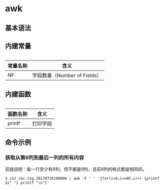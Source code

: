 # awk

## 基本语法


## 内建常量

######  

|常量名称			|含义						|
|---------------|---------------------------|
|NF 			|字段数量（Number of Fields）	|


## 内建函数

######  

|函数名称			|含义						|
|---------------|---------------------------|
|printf			|打印字段						|



## 命令示例

### 获取从第9列到最后一列的所有内容

前提说明：每一行至少有9列，但不都是9列，且前9列的格式都是相同的。

```
$ cat rac.log.20170726190000 | awk -F ' ' '{for(i=9;i<=NF;i++) {printf $i" "} printf "\n"}'
```

